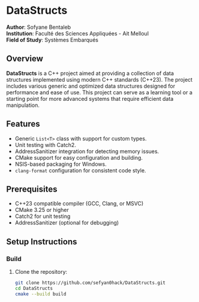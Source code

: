 # DataStructs

**Author**: Sofyane Bentaleb  
**Institution**: Faculté des Sciences Appliquées - Ait Melloul  
**Field of Study**: Systèmes Embarqués  

## Overview

**DataStructs** is a C++ project aimed at providing a collection of data structures implemented using modern C++ standards (C++23). The project includes various generic and optimized data structures designed for performance and ease of use. This project can serve as a learning tool or a starting point for more advanced systems that require efficient data manipulation.

## Features

- Generic `List<T>` class with support for custom types.
- Unit testing with Catch2.
- AddressSanitizer integration for detecting memory issues.
- CMake support for easy configuration and building.
- NSIS-based packaging for Windows.
- `clang-format` configuration for consistent code style.

## Prerequisites

- C++23 compatible compiler (GCC, Clang, or MSVC)
- CMake 3.25 or higher
- Catch2 for unit testing
- AddressSanitizer (optional for debugging)

## Setup Instructions

### Build

1. Clone the repository:
   ```bash
   git clone https://github.com/sefyan0hack/DataStructs.git
   cd DataStructs
   cmake --build build
